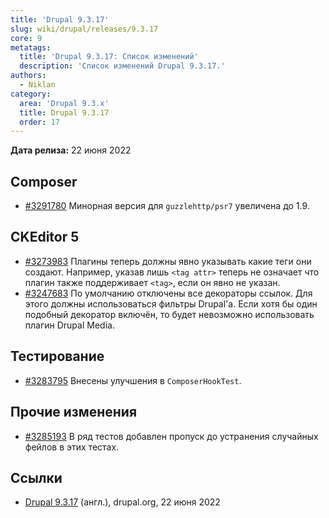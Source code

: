 ```yaml
---
title: 'Drupal 9.3.17'
slug: wiki/drupal/releases/9.3.17
core: 9
metatags:
  title: 'Drupal 9.3.17: Список изменений'
  description: 'Список изменений Drupal 9.3.17.'
authors:
  - Niklan
category:
  area: 'Drupal 9.3.x'
  title: Drupal 9.3.17
  order: 17
---
```


**Дата релиза:** 22 июня 2022

## Composer

- [#3291780](https://www.drupal.org/node/3291780) Минорная версия для `guzzlehttp/psr7` увеличена до 1.9.

## CKEditor 5

- [#3273983](https://www.drupal.org/node/3273983) Плагины теперь должны явно указывать какие теги они создают. Например, указав лишь `<tag attr>` теперь не означает что плагин также поддерживает `<tag>`, если он явно не указан.
- [#3247683](https://www.drupal.org/node/3247683) По умолчанию отключены все декораторы ссылок. Для этого должны использоваться фильтры Drupal'а. Если хотя бы один подобный декоратор включён, то будет невозможно использовать плагин Drupal Media.

## Тестирование

- [#3283795](https://www.drupal.org/node/3283795) Внесены улучшения в `ComposerHookTest`.

## Прочие изменения

- [#3285193](https://www.drupal.org/node/3285193) В ряд тестов добавлен пропуск до устранения случайных фейлов в этих тестах.

## Ссылки

- [Drupal 9.3.17](https://www.drupal.org/project/drupal/releases/9.3.17) (англ.), drupal.org, 22 июня 2022